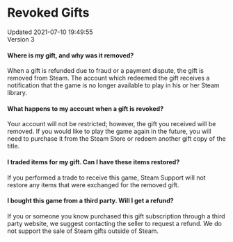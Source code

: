 # Revoked Gifts
Updated 2021-07-10 19:49:55  
Version 3  

#### Where is my gift, and why was it removed?
When a gift is refunded due to fraud or a payment dispute, the gift is removed from Steam. The account which redeemed the gift receives a notification that the game is no longer available to play in his or her Steam library.  
  
#### What happens to my account when a gift is revoked?
Your account will not be restricted; however, the gift you received will be removed. If you would like to play the game again in the future, you will need to purchase it from the Steam Store or redeem another gift copy of the title.  
  
#### I traded items for my gift. Can I have these items restored?
If you performed a trade to receive this game, Steam Support will not restore any items that were exchanged for the removed gift.  
  
#### I bought this game from a third party. Will I get a refund?
If you or someone you know purchased this gift subscription through a third party website, we suggest contacting the seller to request a refund. We do not support the sale of Steam gifts outside of Steam.